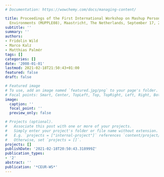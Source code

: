 ```yaml
---
# Documentation: https://wowchemy.com/docs/managing-content/

title: Proceedings of the First International Workshop on Mashup Personal Learning
  Environments (MUPPLE08), Maastricht, The Netherlands, September 17, 2008
subtitle: ''
summary: ''
authors:
- Fridolin Wild
- Marco Kalz
- Matthias Palmér
tags: []
categories: []
date: '2008-01-01'
lastmod: 2021-02-18T21:50:43+01:00
featured: false
draft: false

# Featured image
# To use, add an image named `featured.jpg/png` to your page's folder.
# Focal points: Smart, Center, TopLeft, Top, TopRight, Left, Right, BottomLeft, Bottom, BottomRight.
image:
  caption: ''
  focal_point: ''
  preview_only: false

# Projects (optional).
#   Associate this post with one or more of your projects.
#   Simply enter your project's folder or file name without extension.
#   E.g. `projects = ["internal-project"]` references `content/project/deep-learning/index.md`.
#   Otherwise, set `projects = []`.
projects: []
publishDate: '2021-02-18T20:50:43.318999Z'
publication_types:
- '2'
abstract: ''
publication: '*CEUR-WS*'
---
```

